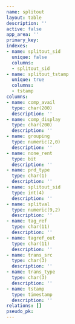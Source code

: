 ```yaml
---
name: splitout
layout: table
description: ''
active: false
app_area: ''
primary_key: 
indexes:
- name: splitout_sid
  unique: false
  columns:
  - splitout_sid
- name: splitout_tstamp
  unique: true
  columns:
  - tstamp
columns:
- name: comp_avail
  type: char(200)
  description: ''
- name: comp_display
  type: char(200)
  description: ''
- name: grouping
  type: numeric(2,0)
  description: ''
- name: none_rent
  type: bit
  description: ''
- name: prd_type
  type: char(1)
  description: ''
- name: splitout_sid
  type: int(4)
  description: ''
- name: splitval
  type: numeric(9,2)
  description: ''
- name: tag_ref
  type: char(11)
  description: ''
- name: tagref_out
  type: char(11)
  description: ''
- name: trans_src
  type: char(3)
  description: ''
- name: trans_type
  type: char(3)
  description: ''
- name: tstamp
  type: timestamp
  description: ''
relations: []
pseudo_pk: 
---
```


